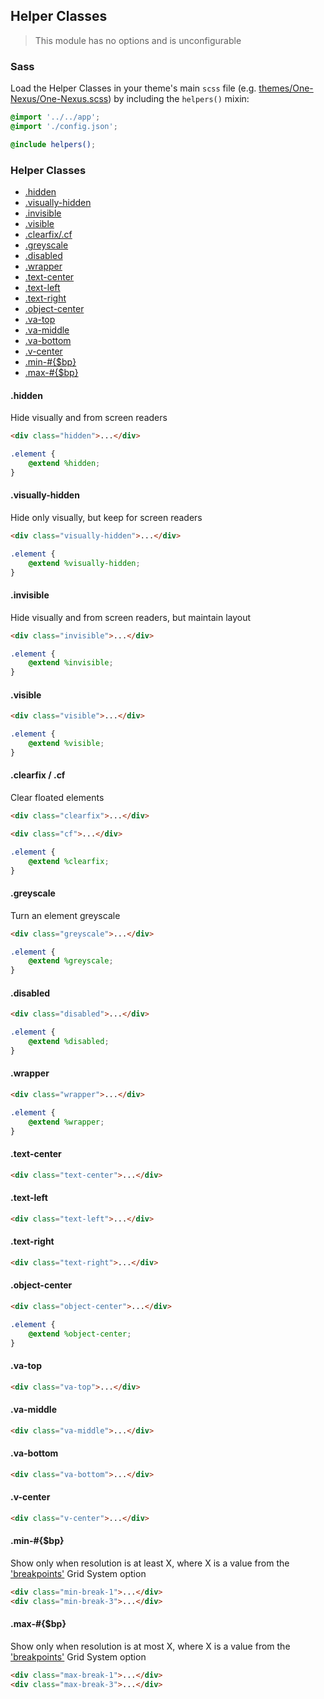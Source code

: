 ## Helper Classes

> This module has no options and is unconfigurable

### Sass

Load the Helper Classes in your theme's main `scss` file (e.g. [themes/One-Nexus/One-Nexus.scss](../../../themes/One-Nexus/One-Nexus.scss)) by including the `helpers()` mixin:

```scss
@import '../../app';
@import './config.json';

@include helpers();
```

### Helper Classes

* [.hidden](#hidden)
* [.visually-hidden](#visually-hidden)
* [.invisible](#invisible)
* [.visible](#visible)
* [.clearfix/.cf](#clearfix--cf)
* [.greyscale](#greyscale)
* [.disabled](#disabled)
* [.wrapper](#wrapper)
* [.text-center](#text-center)
* [.text-left](#text-left)
* [.text-right](#text-right)
* [.object-center](#object-center)
* [.va-top](#va-top)
* [.va-middle](#va-middle)
* [.va-bottom](#va-bottom)
* [.v-center](#v-center)
* [.min-#{$bp}](#min-bp)
* [.max-#{$bp}](#max-bp)

#### .hidden

Hide visually and from screen readers

```html
<div class="hidden">...</div>
```

```scss
.element {
    @extend %hidden;
}
```

#### .visually-hidden

Hide only visually, but keep for screen readers

```html
<div class="visually-hidden">...</div>
```

```scss
.element {
    @extend %visually-hidden;
}
```

#### .invisible

Hide visually and from screen readers, but maintain layout

```html
<div class="invisible">...</div>
```

```scss
.element {
    @extend %invisible;
}
```

#### .visible

```html
<div class="visible">...</div>
```

```scss
.element {
    @extend %visible;
}
```

#### .clearfix / .cf

Clear floated elements

```html
<div class="clearfix">...</div>

<div class="cf">...</div>
```

```scss
.element {
    @extend %clearfix;
}
```

#### .greyscale

Turn an element greyscale

```html
<div class="greyscale">...</div>
```

```scss
.element {
    @extend %greyscale;
}
```

#### .disabled

```html
<div class="disabled">...</div>
```

```scss
.element {
    @extend %disabled;
}
```

#### .wrapper

```html
<div class="wrapper">...</div>
```

```scss
.element {
    @extend %wrapper;
}
```

#### .text-center

```html
<div class="text-center">...</div>
```

#### .text-left

```html
<div class="text-left">...</div>
```

#### .text-right

```html
<div class="text-right">...</div>
```

#### .object-center

```html
<div class="object-center">...</div>
```

```scss
.element {
    @extend %object-center;
}
```

#### .va-top

```html
<div class="va-top">...</div>
```

#### .va-middle

```html
<div class="va-middle">...</div>
```

#### .va-bottom

```html
<div class="va-bottom">...</div>
```

#### .v-center

```html
<div class="v-center">...</div>
```

#### .min-#{$bp}

Show only when resolution is at least X, where X is a value from the ['breakpoints'](https://github.com/esr360/One-Nexus/tree/master/src/modules/utilities/grid#options) Grid System option

```html
<div class="min-break-1">...</div>
<div class="min-break-3">...</div>
```

#### .max-#{$bp}

Show only when resolution is at most X, where X is a value from the ['breakpoints'](https://github.com/esr360/One-Nexus/tree/master/src/modules/utilities/grid#options) Grid System option

```html
<div class="max-break-1">...</div>
<div class="max-break-3">...</div>
```